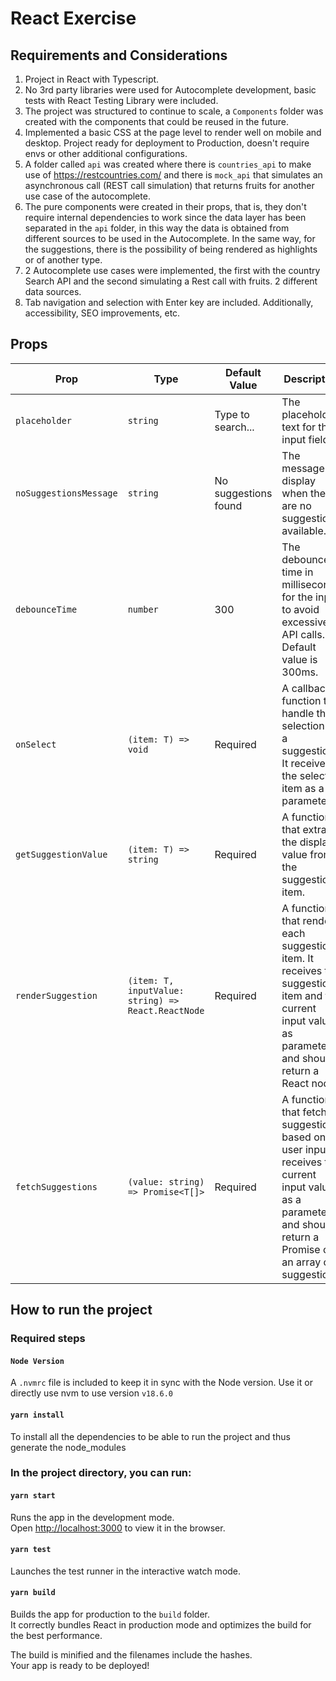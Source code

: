 # React Exercise

## Requirements and Considerations

  1. Project in React with Typescript.
  2. No 3rd party libraries were used for Autocomplete development, basic tests with React Testing Library were included.
  3. The project was structured to continue to scale, a `Components` folder was created with the components that could be reused in the future.
  4. Implemented a basic CSS at the page level to render well on mobile and desktop. Project ready for deployment to Production, doesn't require envs or other additional configurations.
  5. A folder called `api` was created where there is `countries_api` to make use of https://restcountries.com/ and there is `mock_api` that simulates an asynchronous call (REST call simulation) that returns fruits for another use case of the autocomplete.
  6. The pure components were created in their props, that is, they don't require internal dependencies to work since the data layer has been separated in the `api` folder, in this way the data is obtained from different sources to be used in the Autocomplete. In the same way, for the suggestions, there is the possibility of being rendered as highlights or of another type.
  7. 2 Autocomplete use cases were implemented, the first with the country Search API and the second simulating a Rest call with fruits. 2 different data sources.
  8. Tab navigation and selection with Enter key are included. Additionally, accessibility, SEO improvements, etc.

## Props

| Prop                  | Type                           | Default Value                       | Description                                                                                                                                                           |
|-----------------------|--------------------------------|-------------------------------------|-----------------------------------------------------------------------------------------------------------------------------------------------------------------------|
| `placeholder`         | `string`                       | Type to search...  | The placeholder text for the input field.                                                                                                                             |
| `noSuggestionsMessage`| `string`                       | No suggestions found | The message to display when there are no suggestions available.                                                                                                      |
| `debounceTime`        | `number`                       | 300 | The debounce time in milliseconds for the input, to avoid excessive API calls. Default value is 300ms.                                                               |
| `onSelect`            | `(item: T) => void`            | Required                           | A callback function to handle the selection of a suggestion. It receives the selected item as a parameter.                                                           |
| `getSuggestionValue`  | `(item: T) => string`          | Required                           | A function that extracts the display value from the suggestion item.                                                                                                 |
| `renderSuggestion`    | `(item: T, inputValue: string) => React.ReactNode` | Required | A function that renders each suggestion item. It receives the suggestion item and the current input value as parameters and should return a React node.  |
| `fetchSuggestions`    | `(value: string) => Promise<T[]>` | Required                          | A function that fetches suggestions based on user input. It receives the current input value as a parameter and should return a Promise of an array of suggestions. |


## How to run the project

### Required steps

#### `Node Version`

A `.nvmrc` file is included to keep it in sync with the Node version. Use it or directly use nvm to use version `v18.6.0`

#### `yarn install`

To install all the dependencies to be able to run the project and thus generate the node_modules


### In the project directory, you can run:

#### `yarn start`

Runs the app in the development mode.\
Open [http://localhost:3000](http://localhost:3000) to view it in the browser.

#### `yarn test`

Launches the test runner in the interactive watch mode.

#### `yarn build`

Builds the app for production to the `build` folder.\
It correctly bundles React in production mode and optimizes the build for the best performance.

The build is minified and the filenames include the hashes.\
Your app is ready to be deployed!
